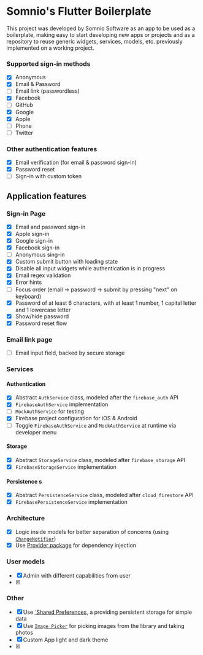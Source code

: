 # Somnio's Flutter Boilerplate

This project was developed by Somnio Software as an app to be used as a boilerplate, making easy to start developing new apps or projects and as a repository to reuse generic widgets, services, models, etc. previously implemented on a working project.


### Supported sign-in methods

- [x] Anonymous
- [x] Email & Password
- [ ] Email link (passwordless)
- [x] Facebook
- [ ] GitHub
- [x] Google
- [x] Apple
- [ ] Phone
- [ ] Twitter

### Other authentication features

- [x] Email verification (for email & password sign-in)
- [x] Password reset
- [ ] Sign-in with custom token

## Application features

### Sign-in Page

- [x] Email and password sign-in
- [x] Apple sign-in
- [x] Google sign-in
- [x] Facebook sign-in
- [ ] Anonymous sing-in
- [x] Custom submit button with loading state
- [x] Disable all input widgets while authentication is in progress
- [x] Email regex validation
- [x] Error hints
- [ ] Focus order (email -> password -> submit by pressing "next" on keyboard)
- [x] Password of at least 6 characters, with at least 1 number, 1 capital letter and 1 lowercase letter
- [x] Show/hide password
- [x] Password reset flow

### Email link page

- [ ] Email input field, backed by secure storage

### Services
#### Authentication

- [x] Abstract `AuthService` class, modeled after the `firebase_auth` API
- [x] `FirebaseAuthService` implementation
- [ ] `MockAuthService` for testing
- [x] Firebase project configuration for iOS & Android
- [ ] Toggle `FirebaseAuthService` and `MockAuthService` at runtime via developer menu
#### Storage 

-[x] Abstract `StorageService` class, modeled after `firebase_storage` API
-[x] `FirebaseStorageService` implementation
#### Persistence s

-[x] Abstract `PersistenceService` class, modeled after `cloud_firestore` API
-[x] `FirebasePersistenceService` implementation
### Architecture

- [x] Logic inside models for better separation of concerns (using [`ChangeNotifier`](https://api.flutter.dev/flutter/foundation/ChangeNotifier-class.html))
- [x] Use [Provider package](https://pub.dev/packages/provider) for dependency injection
### User models

-[x] Admin with different capabilities from user
-[x]
### Other

- [x] Use [`Shared Preferences](https://pub.dev/packages/shared_preferences), a providing persistent storage for simple data
- [x] Use [`Image Picker`](https://pub.dev/packages/image_picker) for picking images from the library and taking photos
- [x] Custom App light and dark theme
- [x] 
